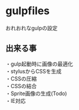# gulpfiles
おれおれなgulpの設定

## 出来る事
・gulp起動時に画像の最適化  
・stylusからCSSを生成  
・CSSの圧縮  
・CSSの結合  
・Sprite画像の生成(Todo)  
・IE対応  
